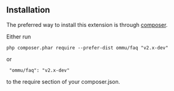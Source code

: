 Installation
------------
The preferred way to install this extension is through [composer](http://getcomposer.org/download/).

Either run

```
php composer.phar require --prefer-dist ommu/faq "v2.x-dev"
```

 or
```
 "ommu/faq": "v2.x-dev"
```

to the require section of your composer.json.
